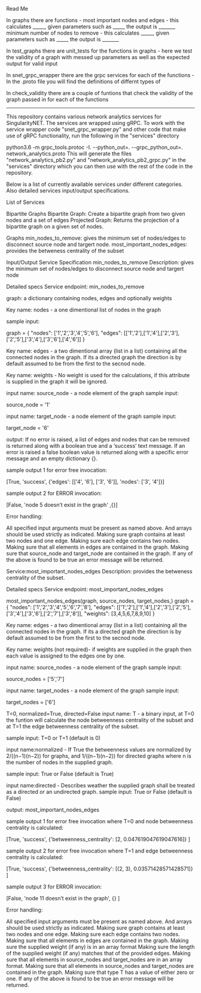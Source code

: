 Read Me

In graphs there are functions - 
	most important nodes and edges - this calculates _____, given parameters such as _____ the output is _______
	minimum number of nodes to remove - this calculates _____, given parameters such as _____ the output is _______

In test_graphs there are unit_tests for the functions in graphs - here we test the validity of a graph with messed up parameters as well as the expected output for valid input

In snet_grpc_wrapper there are the grpc services for each of the functions - 
In the .proto file you will find the definitions of differnt types of 

In check_validity there are a couple of funtions that check the validity of the graph passed in for each of the functions



--------------------------------------------------------------------------------------------------------------------------------------------------

This repository contains various network analytics services for SingularityNET. The services are wrapped using gRPC. To work with the service wrapper code "snet_grpc_wrapper.py" and other code that make use of gRPC functionality, run the following in the "services" directory

python3.6 -m grpc_tools.protoc -I. --python_out=. --grpc_python_out=. network_analytics.proto
This will generate the files "network_analytics_pb2.py" and "network_analytics_pb2_grpc.py" in the "services" directory which you can then use with the rest of the code in the repository.

Below is a list of currently available services under different categories. Also detailed services input/output specifications.

List of Services

Bipartite Graphs
Bipartite Graph: Create a bipartite graph from two given nodes and a set of edges
Projected Graph: Returns the projection of a bipartite graph on a given set of nodes.

Graphs
min_nodes_to_remove: gives the minimum set of nodes/edges to disconnect source node and targert node.
most_important_nodes_edges: provides the betweness centrality of the subset

Input/Output Service Specification
min_nodes_to_remove
Description: gives the minimum set of nodes/edges to disconnect source node and targert node

 Detailed specs
Service endpoint: min_nodes_to_remove

graph: a dictionary containing nodes, edges and optionally weights

Key name: nodes - a one dimentional list of nodes in the graph

sample input:

graph = {
		"nodes": ['1','2','3','4','5','6'],
		"edges": [['1','2'],['1','4'],['2','3'],['2','5'],['3','4'],['3','6'],['4','6']]
		}

Key name: edges - a two dimentional array (list in a list) containing all the connected nodes in the graph. If its a directed graph the direction is by default assumed to be from the first to the secnod node.

Key name: weights - No weight is used for the calculations, if this attribute is supplied in the graph it will be ignored. 

input name: source_node - a node element of the graph 
sample input:

source_node = '1'

input name: target_node - a node element of the graph 
sample input: 

target_node = '6'


output: If no error is raised, a list of edges and nodes that can be removed is returned along with a boolean true and a ‘success’ text message. If an error is raised a false boolean value is returned along with a specific error message and an empty dictionary {}.

sample output 1 for error free invocation:

[True,
'success',
{'edges': [['4', '6'], ['3', '6']],
'nodes': ['3', '4']}]

sample output 2 for ERROR invocation:

[False, 
'node 5 doesn’t exist in the graph'
,{}]

Error handling:

All specified input arguments must be present as named above. And arrays should be used strictly as indicated.
Making sure graph contains at least two nodes and one edge.
Making sure each edge contains two nodes.
Making sure that all elements in edges are contained in the graph.
Making sure that source_node and target_node are contained in the graph.
If any of the above is found to be true an error message will be returned.

Service:most_important_nodes_edges
Description: provides the betweness centrality of the subset.

 Detailed specs
Service endpoint: most_important_nodes_edges

most_important_nodes_edges(graph, source_nodes, target_nodes,)
graph = {
    "nodes": ['1','2','3','4','5','6','7','8'],
    "edges": [['1','2'],['1','4'],['2','3'],['2','5'],['3','4'],['3','6'],['2','7'],['3','8']],
    "weights": [3,4,5,6,7,8,9,10]
}
 
Key name: edges - a two dimentional array (list in a list) containing all the connected nodes in the graph. If its a directed graph the direction is by default assumed to be from the first to the secnod node.

Key name: weights (not required)- if weights are supplied in the graph then each value is assigned to the edges one by one.

input name: source_nodes - a node element of the graph 
sample input:

source_nodes = ['5','7']


input name: target_nodes - a node element of the graph 
sample input: 

target_nodes = ['6']		

 T=0, normalized=True, directed=False
input name: T - a binary input, at T=0 the funtion will calculate the node betweenness centrality of the subset and at T=1 the edge betweenness centrality of the subset.

sample input: T=0 or T=1 (default is 0)


input name:normalized -  If True the betweenness values are normalized by 2/((n−1)(n−2)) for graphs, and 1/((n−1)(n−2)) for directed graphs where n is the number of nodes in the supplied graph.	

sample input: True or False (default is True)

input name:directed - Describes weather the supplied graph shall be treated as a directed or an undirected graph.
sample input: True or False (default is False)


output: most_important_nodes_edges

sample output 1 for error free invocation where T=0 and node betweenness centrality is calculated:

[True,
'success',
{'betweenness_centrality': [2, 0.047619047619047616]}
]

sample output 2 for error free invocation where T=1 and edge betweenness centrality is calculated:

[True,
 'success',
 {'betweenness_centrality': [(2, 3), 0.03571428571428571]}
]

sample output 3 for ERROR invocation:

[False, 
'node 11 doesn’t exist in the graph',
{}
]

Error handling:

All specified input arguments must be present as named above. And arrays should be used strictly as indicated.
Making sure graph contains at least two nodes and one edge.
Making sure each edge contains two nodes.
Making sure that all elements in edges are contained in the graph.
Making sure the supplied weight (if any) is in an array format 
Making sure the length of the supplied weight (if any) matches that of the provided edges.
Making sure that all elements in source_nodes and target_nodes are in an array format.
Making sure that all elements in source_nodes and target_nodes are contained in the graph.
Making sure that type T has a value of either zero or one.
If any of the above is found to be true an error message will be returned.